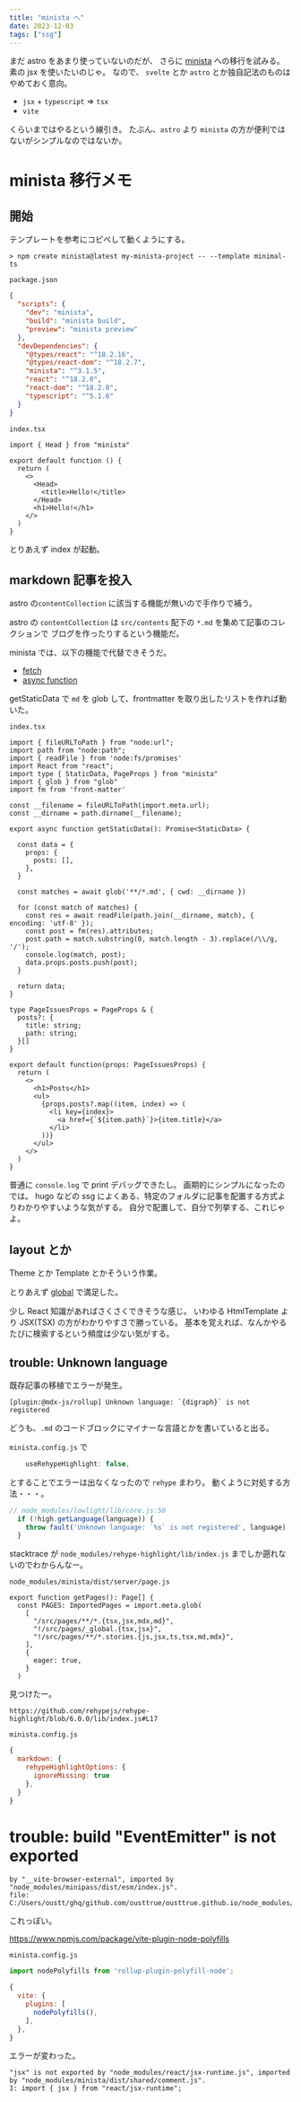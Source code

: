 ```yaml
---
title: "minista へ"
date: 2023-12-03
tags: ["ssg"]
---
```


まだ astro をあまり使っていないのだが、
さらに [minista](https://minista.qranoko.jp/) への移行を試みる。
素の jsx を使いたいのじゃ。
なので、 `svelte` とか `astro` とか独自記法のものはやめておく意向。

- `jsx` + `typescript` => `tsx`
- `vite`

くらいまではやるという線引き。
たぶん、`astro` より `minista` の方が便利ではないがシンプルなのではないか。

# minista 移行メモ

## 開始

テンプレートを参考にコピペして動くようにする。

```
> npm create minista@latest my-minista-project -- --template minimal-ts
```

`package.json`
```json
{
  "scripts": {
    "dev": "minista",
    "build": "minista build",
    "preview": "minista preview"
  },
  "devDependencies": {
    "@types/react": "^18.2.16",
    "@types/react-dom": "^18.2.7",
    "minista": "^3.1.5",
    "react": "^18.2.0",
    "react-dom": "^18.2.0",
    "typescript": "^5.1.6"
  }
}
```

`index.tsx`
```tsx
import { Head } from "minista"

export default function () {
  return (
    <>
      <Head>
        <title>Hello!</title>
      </Head>
      <h1>Hello!</h1>
    </>
  )
}
```

とりあえず index が起動。

## markdown 記事を投入

astro の`contentCollection` に該当する機能が無いので手作りで補う。

astro の `contentCollection` は `src/contents` 配下の `*.md` を集めて記事のコレクションで
ブログを作ったりするという機能だ。

minista では、以下の機能で代替できそうだ。

- [fetch](https://minista.qranoko.jp/docs/fetch) 
- [async function](https://minista.qranoko.jp/docs/async-function)

getStaticData で `md` を glob して、frontmatter を取り出したリストを作れば動いた。

`index.tsx`
```tsx
import { fileURLToPath } from "node:url";
import path from "node:path";
import { readFile } from 'node:fs/promises'
import React from "react";
import type { StaticData, PageProps } from "minista"
import { glob } from "glob"
import fm from 'front-matter'

const __filename = fileURLToPath(import.meta.url);
const __dirname = path.dirname(__filename);

export async function getStaticData(): Promise<StaticData> {

  const data = {
    props: {
      posts: [],
    },
  }

  const matches = await glob('**/*.md', { cwd: __dirname })

  for (const match of matches) {
    const res = await readFile(path.join(__dirname, match), { encoding: 'utf-8' });
    const post = fm(res).attributes;
    post.path = match.substring(0, match.length - 3).replace(/\\/g, '/');
    console.log(match, post);
    data.props.posts.push(post);
  }

  return data;
}

type PageIssuesProps = PageProps & {
  posts?: {
    title: string;
    path: string;
  }[]
}

export default function(props: PageIssuesProps) {
  return (
    <>
      <h1>Posts</h1>
      <ul>
        {props.posts?.map((item, index) => (
          <li key={index}>
            <a href={`${item.path}`}>{item.title}</a>
          </li>
        ))}
      </ul>
    </>
  )
}
```

普通に `console.log` で print デバッグできたし。
画期的にシンプルになったのでは。
hugo などの ssg によくある、特定のフォルダに記事を配置する方式よりわかりやすいような気がする。
自分で配置して、自分で列挙する、これじゃよ。

## layout とか

Theme とか Template とかそういう作業。

とりあえず [global](https://minista.qranoko.jp/docs/global) で満足した。

少し React 知識があればさくさくできそうな感じ。
いわゆる HtmlTemplate より JSX(TSX) の方がわかりやすさで勝っている。
基本を覚えれば、なんかやるたびに検索するという頻度は少ない気がする。

## trouble: Unknown language

既存記事の移植でエラーが発生。

```
[plugin:@mdx-js/rollup] Unknown language: `{digraph}` is not registered
```

どうも、`.md` のコードブロックにマイナーな言語とかを書いていると出る。

`minista.config.js` で
```js
    useRehypeHighlight: false,
```
とすることでエラーは出なくなったので `rehype` まわり。
動くように対処する方法・・・。

```js
// node_modules/lowlight/lib/core.js:50
  if (!high.getLanguage(language)) {
    throw fault('Unknown language: `%s` is not registered', language)
  }
```

stacktrace が `node_modules/rehype-highlight/lib/index.js` までしか遡れないのでわからんなー。

`node_modules/minista/dist/server/page.js`
```
export function getPages(): Page[] {
  const PAGES: ImportedPages = import.meta.glob(
    [
      "/src/pages/**/*.{tsx,jsx,mdx,md}",
      "!/src/pages/_global.{tsx,jsx}",
      "!/src/pages/**/*.stories.{js,jsx,ts,tsx,md,mdx}",
    ],
    {
      eager: true,
    }
  )
```

見つけたー。

`https://github.com/rehypejs/rehype-highlight/blob/6.0.0/lib/index.js#L17`

`minista.config.js`
```js
{
  markdown: {
    rehypeHighlightOptions: {
      ignoreMissing: true
    },
  }
}
```

# trouble: build "EventEmitter" is not exported 

```
by "__vite-browser-external", imported by "node_modules/minipass/dist/esm/index.js".
file: C:/Users/oustt/ghq/github.com/ousttrue/ousttrue.github.io/node_modules/minipass/dist/esm/index.js:7:9
```

これっぽい。

https://www.npmjs.com/package/vite-plugin-node-polyfills

`minista.config.js`
```js
import nodePolyfills from 'rollup-plugin-polyfill-node';

{
  vite: {
    plugins: [
      nodePolyfills(),
    ],
  },
}
```

エラーが変わった。

```
"jsx" is not exported by "node_modules/react/jsx-runtime.js", imported by "node_modules/minista/dist/shared/comment.js".
1: import { jsx } from "react/jsx-runtime";
```






